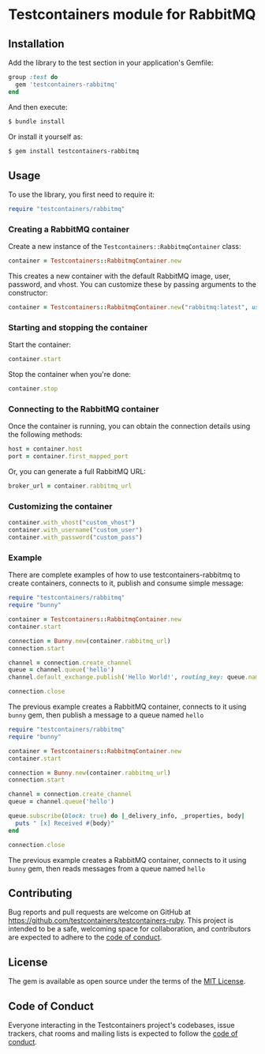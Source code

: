 # Testcontainers module for RabbitMQ

## Installation

Add the library to the test section in your application's Gemfile:

```ruby
group :test do
  gem 'testcontainers-rabbitmq'
end
```

And then execute:

```bash
$ bundle install
```

Or install it yourself as:

```bash
$ gem install testcontainers-rabbitmq
```

## Usage

To use the library, you first need to require it:

```ruby
require "testcontainers/rabbitmq"
```

### Creating a RabbitMQ container

Create a new instance of the `Testcontainers::RabbitmqContainer` class:

```ruby
container = Testcontainers::RabbitmqContainer.new
```

This creates a new container with the default RabbitMQ image, user, password, and vhost. You can customize these by passing arguments to the constructor:

```ruby
container = Testcontainers::RabbitmqContainer.new("rabbitmq:latest", username: "custom_user", password: "custom_pass", vhost: "custom_vhost")
```

### Starting and stopping the container

Start the container:

```ruby
container.start
```

Stop the container when you're done:

```ruby
container.stop
```

### Connecting to the RabbitMQ container

Once the container is running, you can obtain the connection details using the following methods:

```ruby
host = container.host
port = container.first_mapped_port
```

Or, you can generate a full RabbitMQ URL:

```ruby
broker_url = container.rabbitmq_url
```

### Customizing the container

```ruby
container.with_vhost("custom_vhost")
container.with_username("custom_user")
container.with_password("custom_pass")
```

### Example

There are complete examples of how to use testcontainers-rabbitmq to create containers, connects to it, publish and consume simple message:

```ruby
require "testcontainers/rabbitmq"
require "bunny"

container = Testcontainers::RabbitmqContainer.new
container.start

connection = Bunny.new(container.rabbitmq_url)
connection.start

channel = connection.create_channel
queue = channel.queue('hello')
channel.default_exchange.publish('Hello World!', routing_key: queue.name)

connection.close
```

The previous example creates a RabbitMQ container, connects to it using `bunny` gem, then publish a message to a queue named `hello`

```ruby
require "testcontainers/rabbitmq"
require "bunny"

container = Testcontainers::RabbitmqContainer.new
container.start

connection = Bunny.new(container.rabbitmq_url)
connection.start

channel = connection.create_channel
queue = channel.queue('hello')

queue.subscribe(block: true) do |_delivery_info, _properties, body|
  puts " [x] Received #{body}"
end

connection.close
```

The previous example creates a RabbitMQ container, connects to it using `bunny` gem, then reads messages from a queue named `hello`

## Contributing

Bug reports and pull requests are welcome on GitHub at https://github.com/testcontainers/testcontainers-ruby. This project is intended to be a safe, welcoming space for collaboration, and contributors are expected to adhere to the [code of conduct](https://github.com/testcontainers/testcontainers-ruby/blob/main/CODE_OF_CONDUCT.md).

## License

The gem is available as open source under the terms of the [MIT License](https://opensource.org/licenses/MIT).

## Code of Conduct

Everyone interacting in the Testcontainers project's codebases, issue trackers, chat rooms and mailing lists is expected to follow the [code of conduct](https://github.com/testcontainers/testcontainers-ruby/blob/main/CODE_OF_CONDUCT.md).
